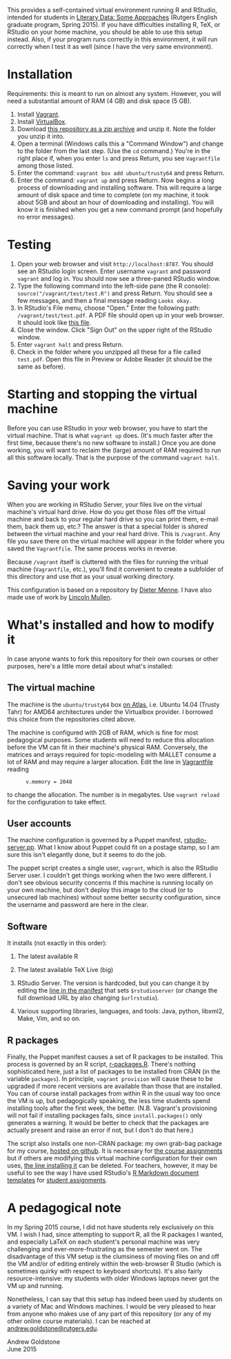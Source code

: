 This provides a self-contained virtual environment running R and RStudio, intended for students in [Literary Data: Some Approaches](http://rci.rutgers.edu/~ag978/litdata) (Rutgers English graduate program, Spring 2015). If you have difficulties installing R, TeX, or RStudio on your home machine, you should be able to use this setup instead. Also, if your program runs correctly in this environment, it will run correctly when I test it as well (since I have the very same environment).

# Installation

Requirements: this is meant to run on almost any system. However, you will need a substantial amount of RAM (4 GB) and disk space (5 GB).

1. Install [Vagrant](https://www.vagrantup.com/downloads).
2. Install [VirtualBox](https://www.virtualbox.org/wiki/Downloads).
3. Download [this repository as a zip archive](https://github.com/agoldst/litdata-vagrant/archive/master.zip) and unzip it. Note the folder you unzip it into.
4. Open a terminal (Windows calls this a "Command Window") and change to the folder from the last step. (Use the `cd` command.) You're in the right place if, when you enter `ls` and press Return, you see `Vagrantfile` among those listed.
5. Enter the command: `vagrant box add ubuntu/trusty64` and press Return.
6. Enter the command: `vagrant up` and press Return. Now begins a long process of downloading and installing software. This will require a large amount of disk space and time to complete (on my machine, it took about 5GB and about an hour of downloading and installing). You will know it is finished when you get a new command prompt (and hopefully no error messages).


# Testing

1. Open your web browser and visit `http://localhost:8787`. You should see an RStudio login screen. Enter username `vagrant` and password `vagrant` and log in. You should now see a three-paned RStudio window.
1. Type the following command into the left-side pane (the R console): `source("/vagrant/test/test.R")` and press Return. You should see a few messages, and then a final message reading `Looks okay.`
1. In RStudio's File menu, choose "Open." Enter the following path: `/vagrant/test/test.pdf`. A PDF file should open up in your web browser. It should look like [this file](http://www.rci.rutgers.edu/~ag978/litdata/test-vagrant.pdf).
1. Close the window. Click "Sign Out" on the upper right of the RStudio window.
1. Enter `vagrant halt` and press Return.
1. Check in the folder where you unzipped all these for a file called `test.pdf`. Open this file in Preview or Adobe Reader (it should be the same as before).

# Starting and stopping the virtual machine

Before you can use RStudio in your web browser, you have to start the virtual machine. That is what `vagrant up` does. (It's much faster after the first time, because there's no new software to install.) Once you are done working, you will want to reclaim the (large) amount of RAM required to run all this software locally. That is the purpose of the command `vagrant halt`.

# Saving your work

When you are working in RStudio Server, your files live on the virtual machine's virtual hard drive. How do you get those files off the virtual machine and back to your regular hard drive so you can print them, e-mail them, back them up, etc.? The answer is that a special folder is *shared* between the virtual machine and your real hard drive. This is `/vagrant`. Any file you save there on the virtual machine will appear in the folder where you saved the `Vagrantfile`. The same process works in reverse.

Because `/vagrant` itself is cluttered with the files for running the vritual machine (`Vagrantfile`, etc.), you'll find it convenient to create a subfolder of this directory and use *that* as your usual working directory.

This configuration is based on a repository by [Dieter Menne](https://bitbucket.org/dmenne/rstudio-shiny-server-on-ubuntu). I have also made use of work by [Lincoln Mullen](https://github.com/lmullen/vagrant-r-dev/).

# What's installed and how to modify it

In case anyone wants to fork this repository for their own courses or other purposes, here's a little more detail about what's installed:

## The virtual machine

The machine is the `ubuntu/trusty64` box [on Atlas](https://atlas.hashicorp.com/ubuntu/boxes/trusty64), i.e. Ubuntu 14.04 (Trusty Tahr) for AMD64 architectures under the Virtualbox provider. I borrowed this choice from the repositories cited above.

The machine is configured with 2GB of RAM, which is fine for most pedagogical purposes. Some students will need to reduce this allocation before the VM can fit in their machine's physical RAM. Conversely, the matrices and arrays required for topic-modeling with MALLET consume a lot of RAM and may require a larger allocation. Edit the line in [Vagrantfile](Vagrantfile#L11) reading

````
      v.memory = 2048
````

to change the allocation. The number is in megabytes. Use `vagrant reload` for the configuration to take effect.

## User accounts

The machine configuration is governed by a Puppet manifest, [rstudio-server.pp](puppet/manifests/rstudio-server.pp). What I know about Puppet could fit on a postage stamp, so I am sure this isn't elegantly done, but it seems to do the job.

The puppet script creates a single user, `vagrant`, which is also the RStudio Server user. I couldn't get things working when the two were different. I don't see obvious security concerns if this machine is running locally on your own machine, but don't deploy this image to the cloud (or to unsecured lab machines) without some better security configuration, since the username and password are here in the clear.

## Software

 It installs (not exactly in this order):

1. The latest available R

2. The latest available TeX Live (big)

3. RStudio Server. The version is hardcoded, but you can change it by editing the [line in the manifest](puppet/manifests/rstudio-server.pp#L3) that sets `$rstudioserver` (or change the full download URL by also changing `$urlrstudio`).

4. Various supporting libraries, languages, and tools: Java, python, libxml2, Make, Vim, and so on.


## R packages

Finally, the Puppet manifest causes a set of R packages to be installed. This process is governed by an R script, [r-packages.R](r-packages.R). There's nothing sophisticated here, just a list of packages to be installed from CRAN (in the variable `packages`). In principle, `vagrant provision` will cause these to be upgraded if more recent versions are available than those that are installed. You can of course install packages from within R in the usual way too once the VM is up, but pedagogically speaking, the less time students spend installing tools after the first week, the better. (N.B. Vagrant's provisioning will not fail if installing packages fails, since `install.packages()` only generates a warning. It would be better to check that the packages are actually present and raise an error if not, but I don't do that here.)

The script also installs one non-CRAN package: my own grab-bag package for my course, [hosted on github](http://github.com/agoldst/litdata). It is necessary for [the course assignments](http://rci.rutgers.edu/~ag978/litdata/hw) but if others are modifying this virtual machine configuration for their own uses, [the line installing it](r-packages.R#L22) can be deleted. For teachers, however, it may be useful to see the way I have used RStudio's [R Markdown document templates](http://rmarkdown.rstudio.com/developer_document_templates.html) for [student assignments](https://github.com/agoldst/litdata/tree/master/inst/rmarkdown/templates).

# A pedagogical note

In my Spring 2015 course, I did not have students rely exclusively on this VM. I wish I had, since attempting to support R, all the R packages I wanted, and especially LaTeX on each student's personal machine was very challenging and ever-more-frustrating as the semester went on. The disadvantage of this VM setup is the clumsiness of moving files on and off the VM and/or of editing entirely within the web-browser R Studio (which is sometimes quirky with respect to keyboard shortcuts). It's also fairly resource-intensive: my students with older Windows laptops never got the VM up and running.

Nonetheless, I can say that this setup has indeed been used by students on a variety of Mac and Windows machines. I would be very pleased to hear from anyone who makes use of any part of this repository (or any of my other online course materials). I can be reached at <andrew.goldstone@rutgers.edu>.

Andrew Goldstone  
June 2015
